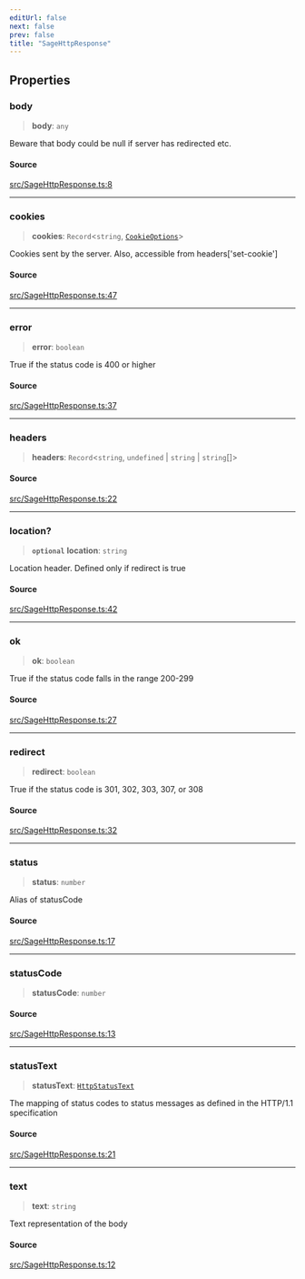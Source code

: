 ```yaml
---
editUrl: false
next: false
prev: false
title: "SageHttpResponse"
---
```


## Properties

### body

> **body**: `any`

Beware that body could be null if server has redirected etc.

#### Source

[src/SageHttpResponse.ts:8](https://github.com/eddienubes/sagetest/blob/c1a99be/src/SageHttpResponse.ts#L8)

***

### cookies

> **cookies**: `Record`\<`string`, [`CookieOptions`](../type-aliases/CookieOptions.md)\>

Cookies sent by the server. Also, accessible from headers['set-cookie']

#### Source

[src/SageHttpResponse.ts:47](https://github.com/eddienubes/sagetest/blob/c1a99be/src/SageHttpResponse.ts#L47)

***

### error

> **error**: `boolean`

True if the status code is 400 or higher

#### Source

[src/SageHttpResponse.ts:37](https://github.com/eddienubes/sagetest/blob/c1a99be/src/SageHttpResponse.ts#L37)

***

### headers

> **headers**: `Record`\<`string`, `undefined` \| `string` \| `string`[]\>

#### Source

[src/SageHttpResponse.ts:22](https://github.com/eddienubes/sagetest/blob/c1a99be/src/SageHttpResponse.ts#L22)

***

### location?

> **`optional`** **location**: `string`

Location header. Defined only if redirect is true

#### Source

[src/SageHttpResponse.ts:42](https://github.com/eddienubes/sagetest/blob/c1a99be/src/SageHttpResponse.ts#L42)

***

### ok

> **ok**: `boolean`

True if the status code falls in the range 200-299

#### Source

[src/SageHttpResponse.ts:27](https://github.com/eddienubes/sagetest/blob/c1a99be/src/SageHttpResponse.ts#L27)

***

### redirect

> **redirect**: `boolean`

True if the status code is 301, 302, 303, 307, or 308

#### Source

[src/SageHttpResponse.ts:32](https://github.com/eddienubes/sagetest/blob/c1a99be/src/SageHttpResponse.ts#L32)

***

### status

> **status**: `number`

Alias of statusCode

#### Source

[src/SageHttpResponse.ts:17](https://github.com/eddienubes/sagetest/blob/c1a99be/src/SageHttpResponse.ts#L17)

***

### statusCode

> **statusCode**: `number`

#### Source

[src/SageHttpResponse.ts:13](https://github.com/eddienubes/sagetest/blob/c1a99be/src/SageHttpResponse.ts#L13)

***

### statusText

> **statusText**: [`HttpStatusText`](../type-aliases/HttpStatusText.md)

The mapping of status codes to status messages as defined in the HTTP/1.1 specification

#### Source

[src/SageHttpResponse.ts:21](https://github.com/eddienubes/sagetest/blob/c1a99be/src/SageHttpResponse.ts#L21)

***

### text

> **text**: `string`

Text representation of the body

#### Source

[src/SageHttpResponse.ts:12](https://github.com/eddienubes/sagetest/blob/c1a99be/src/SageHttpResponse.ts#L12)

